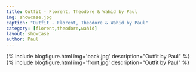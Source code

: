 ```yaml
---
title: Outfit - Florent, Theodore & Wahid by Paul
img: showcase.jpg
caption: "Outfit - Florent, Theodore & Wahid by Paul"
category: [florent,theodore,wahid]
layout: showcase
author: Paul
---
```

{% include 
    blogfigure.html 
    img='back.jpg'
    description="Outfit by Paul" 
%}
{% include 
    blogfigure.html 
    img='front.jpg'
    description="Outfit by Paul" 
%}
